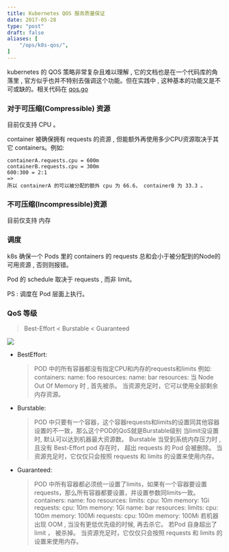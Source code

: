 ```yaml
---
title: Kubernetes QOS 服务质量保证
date: 2017-05-28
type: "post"
draft: false
aliases: [
    "/ops/k8s-qos/",
]
---
```


kubernetes 的 QOS 策略非常复杂且难以理解 , 它的文档也是在一个代码库的角落里 , 官方似乎也并不特别去强调这个功能。但在实践中 , 这种基本的功能又是不可或缺的。相关代码在 [qos.go](https://github.com/kubernetes/kubernetes/blob/master/pkg/api/v1/helper/qos/qos.go)

### 对于可压缩(Compressible) 资源

目前仅支持 CPU 。

container 被确保拥有 requests 的资源 , 但能额外再使用多少CPU资源取决于其它 containers。例如:

	containerA.requests.cpu = 600m
	containerB.requests.cpu = 300m
	600:300 = 2:1 
	=>
	所以 containerA 的可以被分配的额外 cpu 为 66.6， containerB 为 33.3 。

### 不可压缩(Incompressible)资源 

目前仅支持 内存

### 调度

k8s 确保一个 Pods 里的 containers 的 requests 总和会小于被分配到的Node的可用资源 , 否则则报错。

Pod 的 schedule 取决于 requests , 而非 limit。

PS : 调度在 Pod 层面上执行。

### QoS 等级

> Best-Effort < Burstable < Guaranteed

![](https://cdn.joway.io/images/upload/14959675747.png)

- BestEffort:
	> POD 中的所有容器都没有指定CPU和内存的requests和limits
	例如:
		containers:
		name: foo
			resources:
		name: bar
			resources:
	当 Node Out Of Memory 时 , 首先被杀。
	当资源充足时，它可以使用全部剩余内存资源。
- Burstable:
	> POD 中只要有一个容器，这个容器requests和limits的设置同其他容器设置的不一致，那么这个POD的QoS就是Burstable级别
	当limit没设置时, 默认可以达到机器最大资源数。
	Burstable 当受到系统内存压力时 , 且没有 Best-Effort pod 存在时， 超出 requests 的 Pod 会被删除。
	当资源充足时，它仅仅只会按照 requests 和 limits 的设置来使用内存。
- Guaranteed: 
	> POD 中所有容器都必须统一设置了limits，如果有一个容器要设置requests，那么所有容器都要设置，并设置参数同limits一致。
		containers:
		name: foo
			resources:
				limits:
					cpu: 10m
					memory: 1Gi
				requests:
					cpu: 10m
					memory: 1Gi
		name: bar
			resources:
				limits:
					cpu: 100m
					memory: 100Mi
				requests:
					cpu: 100m
					memory: 100Mi
	若机器出现 OOM , 当没有更低优先级的时候, 再去杀它。
	若Pod 自身超出了 limit ， 被杀掉。
	当资源充足时，它仅仅只会按照 requests 和 limits 的设置来使用内存。